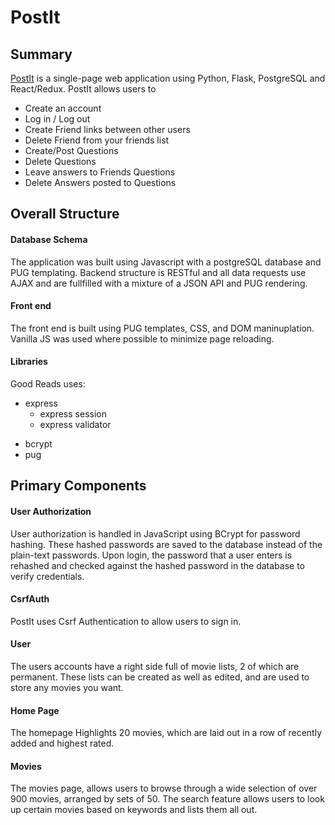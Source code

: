 # PostIt

<!-- ![GoodMovieDetailPage](https://user-images.githubusercontent.com/74742629/114240701-efd64900-9955-11eb-8caa-d01c9d3706be.png) -->


## Summary

[PostIt](https://gopostit.herokuapp.com/login) is a single-page web application using Python, Flask, PostgreSQL and React/Redux. PostIt allows users to

* Create an account
* Log in / Log out
* Create Friend links between other users
* Delete Friend from your friends list
* Create/Post Questions
* Delete Questions
* Leave answers to Friends Questions
* Delete Answers posted to Questions

## Overall Structure

#### Database Schema
<!-- ![DatabaseSchema](./planning/db-schema.png) -->
<!-- #### Back end -->
The application was built using Javascript with a postgreSQL database and PUG templating. Backend structure is RESTful and all data requests use AJAX and are fullfilled with a mixture of a JSON API and PUG rendering.

#### Front end 
The front end is built using PUG templates, CSS, and DOM maninuplation. Vanilla JS was used where possible to minimize page reloading.

<!--  -->
#### Libraries

Good Reads uses:
- express
  - express session
  - express validator
<!-- - sequelize -->
- bcrypt
- pug

## Primary Components
<!--  -->
#### User Authorization
User authorization is handled in JavaScript using BCrypt for password hashing. These hashed passwords are saved to the database instead of the plain-text passwords. Upon login, the password that a user enters is rehashed and checked against the hashed password in the database to verify credentials.

<!-- ![sign-in](https://user-images.githubusercontent.com/74742629/114245089-bc97b800-995d-11eb-9903-05bbeb7e4ba3.png) -->


#### CsrfAuth
PostIt uses Csrf Authentication to allow users to sign in. 

#### User 
<!-- ![user-profile](https://user-images.githubusercontent.com/74742629/114245017-9540eb00-995d-11eb-9f6a-6aabbdf91620.png) -->

The users accounts have a right side full of movie lists, 2 of which are permanent. These lists can be created as well as edited, and are used to store any movies you want. 



#### Home Page
<!-- ![home-page](https://user-images.githubusercontent.com/74742629/114245120-d0dbb500-995d-11eb-8a98-c7880a17342e.png) -->

The homepage Highlights 20 movies, which are laid out in a row of recently added and highest rated.

#### Movies
<!-- ![movies](https://user-images.githubusercontent.com/74742629/114244841-3b402580-995d-11eb-9f68-fdf835644e18.png) -->

The movies page, allows users to browse through a wide selection of over 900 movies, arranged by sets of 50.
The search feature allows users to look up certain movies based on keywords and lists them all out.




